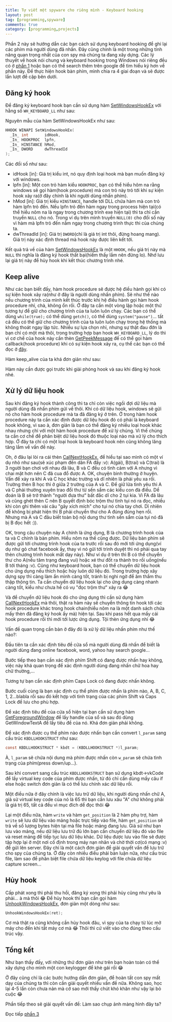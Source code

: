 ```yaml
---
title: Tự viết một spyware cho riêng mình - Keyboard hooking
layout: post
tag: [programming,spyware]
comments: true
category: [programming,projects]
---
```


Phần 2 này sẽ hướng dẩn các bạn cách sử dụng keyboard hooking để ghi lại các phím mà người dùng đã nhấn. 
Đây cũng chính là một trong những tính năng quan trọng nhất của con spy mà chúng ta đang xây dựng. 
Các lý thuyết về hook nói chung và keyboard hooking trong Windows nói riêng đều có ở [phần 1](/2016/06/25/viet-spyware-phan-1) hoặc bạn có thể search thêm trên google 
để tìm hiểu kỷ hơn về phần này. Để thực hiện hook bàn phím, mình chia ra 4 giai đoạn và sẽ được lần lượt đề cập bên dưới.

Đăng ký hook
-------

Để đăng ký keyboard hook bạn cần sử dụng hàm [SetWindowsHookEx](https://msdn.microsoft.com/en-us/library/windows/desktop/ms644990%28v=vs.85%29.aspx?f=255&MSPPError=-2147217396) với hằng số `WH_KEYBOARD_LL` như sau:
<div data-gist-id="e9e0c1ac7312e09b87ea9b19f6b8d4f5"></div>

Nguyên mẫu của hàm SetWindowsHookEx như sau:

```c
HHOOK WINAPI SetWindowsHookEx(
  _In_ int       idHook,
  _In_ HOOKPROC  lpfn,
  _In_ HINSTANCE hMod,
  _In_ DWORD     dwThreadId
);
```

Các đối số như sau:

* idHook [in]: Giá trị kiểu int, nó quy định loại hook mà bạn muốn đăng ký với windows.
* lpfn [in]: Một con trỏ hàm kiểu `HOOKPROC`, bạn có thể hiểu hôm na rằng windows sẽ gọi hàm(hook procedure) mà con trỏ này trỏ tới khi sự kiện hook xảy ra(ở đây chính là khi người dùng nhấn phím).
* hMod [in]: Giá trị kiểu `HINSTANCE`, handle tới DLL chứa hàm mà con trỏ hàm lpfn trỏ đến. Nếu lpfn trỏ đến hàm ngay trong process hiện tại(có thể hiểu nôm na là ngay trong chương trình exe hiện tại) thì ta chỉ cần truyền `NULL` cho nó. Trong ví dụ trên mình truyền `NULL(0)` cho đối số này vì hàm mà lpfn trỏ đến nằm ngay trong chương trình thực thi của chúng ta.
* dwThreadId [in]: Giá trị `DWORD`(chỉ là giá trị int thôi, đừng hoang mang). Giá trị này xác định thread mà hook này được liên kết tới.

Kết quả trả về của hàm [SetWindowsHookEx](https://msdn.microsoft.com/en-us/library/windows/desktop/ms644990%28v=vs.85%29.aspx?f=255&MSPPError=-2147217396) là một `HHOOK`, nếu giá trị này mà `NULL` thì nghĩa là đăng ký hook thất bại(hiếm thấy lắm nên đừng lo). Nhớ lưu lại giá trị này để hủy hook khi kết thúc chương trình nhé.

Keep alive
------

Như các bạn biết đấy, hàm hook procedure sẽ được hệ điều hành gọi khi có sự kiện hook xảy ra(như ở đây là người dùng nhấn phím). Sẽ như thế nào nếu chương trình của mình kết thúc trước khi hệ điều hành gọi hàm hook procedure nhỉ, chà, không ổn rồi. Ở đây ta cần một vòng lặp hoặc một thứ tương tự để giữ cho chương trình của ta luôn luôn chạy. Các bạn có thể dùng `while(true);` có thể dùng `getch()`, có thể dùng `system("pause")`... tất cả đều có thể giữ cho chương trình của ta luôn luôn chạy trong hệ thống mà không thoát ngay lập tức. Nhiều sự lựa chọn nhỉ, nhưng sự thật đau đớn là bạn chỉ có một mà thôi, trong trường hợp bạn hook `WH_KEYBOARD_LL`, lý do thì vì cơ chế của hook này cần thèn [GetPeekMessage](https://msdn.microsoft.com/en-us/library/windows/desktop/ms644943%28v=vs.85%29.aspx?f=255&MSPPError=-2147217396) để có thể gọi hàm callback(hook procedure) khi có sự kiện hook xảy ra, cụ thể các bạn có thể đọc ở [đây](https://stackoverflow.com/a/7460728).

Hàm keep_alive của ta khá đơn giản như sau:

<div data-gist-id="9b989b633cce97ee9b02a3fe5291bc10"></div>

Hàm này cần được gọi trước khi giải phóng hook và sau khi đăng ký hook nhé.

Xử lý dữ liệu hook
------------

Sau khi đăng ký hook thành công thì ta chỉ còn việc ngồi đợi dữ liệu mà người dùng đã nhấn phím gửi về thôi. Khi có dữ liệu hook, windows sẽ gửi nó cho hàm hook procedure mà ta đã đăng ký ở trên. Ở trong hàm hook procedure này ta cần xác định được dữ liệu hook đó có phải là keyboard hook không, vì sao à, đơn giản là bạn có thể đăng ký nhiều loại hook khác nhau nhưng chỉ với một hàm hook procedure để xử lý chúng. Vì thế chúng ta cần cơ chế để phân biệt dữ liệu hook đó thuộc loại nào mà xử lý cho thích hợp. Ở đây ta chỉ có một loại hook là keyboard hook nên cũng không lăng tăng lắm về vấn đề này.

Oh, ở đâu lại lòi ra cái thèn [CallNextHookEx](https://msdn.microsoft.com/en-us/library/windows/desktop/ms644974(v=vs.85).aspx), để hiểu tại sao mình có một ví dụ nhỏ như sau(sẽ xúc phạm đến dân FA đấy :v): A(gái), B(trai) và C(trai) là 3 người bạn chơi với nhau đã lâu, B và C đều có tình cảm với A nhưng vì chai mặt hơn nên C đã cua đổ được A. OK, chuyện bình thường ở huyện. Vấn để xảy ra khi A và C học khác trường và dĩ nhiên là phải yêu xa rồi. Trường thèn B học thì ở giữa 2 trường của A và C. Để giữ lửa tình yêu thì A và C phải thường xuyên trao đổi thư từ sến sẩm các kiểu con đà điểu. Dể đoán là B sẽ trở thành "người đưa thư" bất đắc dĩ cho 2 tụi kia. Vì FA đã lâu và cũng ghét thèn C nên B quyết định bóc trộm thư tình tụi nó ra đọc, nhiều khi còn ghi thêm vài câu "gây xích mích" cho tụi nó chia tay chơi. Dĩ nhiên để không bị phát hiện thì B phải chuyển thư cho A đúng đúng hẹn rồi. Nhưng mà A và C đâu biết toàn bộ nội dung thư tình sến sẩm của tụi nó đã bị B đọc hết :)).

OK, trong câu chuyện này A chính là ứng dụng, B là chương trình hook của ta và C chính là bàn phím. Hiểu nôm na thế cũng được. Dữ liệu bàn phím sẽ được gửi tới chương trình hook của ta trước rồi sau đó mới tới ứng dụng(ví dụ như gỏ chat facebook ấy, thay vì nó gửi tới trình duyệt thì nó phải qua tay thèn chương trình hook mất dạy này). Như ví dụ ở trên thì B có thể chuyển thư cho A(nếu tâm trạng đang vui) hoặc xé thư đốt ra thành tro rồi uống(nếu B tới tháng :v). Cũng như keyboard hook, bạn có thể chuyển dữ liệu hook cho ứng dụng nếu thích hoặc hủy luôn dữ liệu đó. Trong trường hợp xây dựng spy thì càng làm ẩn mình càng tốt, tránh bị nghi ngờ để âm thầm thu thập thông tin. Ta cần chuyển dữ liệu hook lại cho ứng dụng càng nhanh càng tốt, kiểu như chưa hề có vụ "đọc trộm thư" xảy ra 😂

Và để chuyển dữ liệu hook đó cho ứng dụng thì cần sử dụng hàm [CallNextHookEx](https://msdn.microsoft.com/en-us/library/windows/desktop/ms644974(v=vs.85).aspx) mà thôi, thật ra hàm này sẽ chuyển thông tin hook tới các hook procedure khác trong hook chain(hiểu nôm na là một danh sách chứa mấy thèn đã đăng ký hook ấy mà) hiện tại. Sau khi pass hết qua mấy cái hook procedure rồi thì mới tới lược ứng dụng. Tội thèn ứng dụng nhỉ 😂

Vấn đề quan trọng cần bàn ở đây đó là xử lý dữ liệu nhấn phím như thế nào?:

Đầu tiên ta cần xác định tiêu đề cửa sổ mà người dùng đã nhấn để biết là người dùng đang online facebook, word, yahoo hay search google...

<div data-gist-id="547935d456c1464efa7694b97af73ea0" data-gist-hide-footer="true" data-gist-line="21"></div>

Bước tiếp theo bạn cần xác định phím Shift có đang được nhấn hay không, việc này khá quan trọng để xác định người dùng đang nhấn chữ hoa hay chữ thường,...

<div data-gist-id="547935d456c1464efa7694b97af73ea0" data-gist-hide-footer="true" data-gist-line="13"></div>

Tương tự bạn cần xác định phím Caps Lock có đang được nhấn không.

<div data-gist-id="547935d456c1464efa7694b97af73ea0" data-gist-hide-footer="true" data-gist-line="32"></div>

Bước cuối cùng là bạn xác định cụ thể phím được nhấn là phím nào, A, B, C, 1, 2...blabla rồi sau đó kết hợp với tình trạng của các phím Shift và Caps Lock để lưu cho phù hợp.

<div data-gist-id="547935d456c1464efa7694b97af73ea0" data-gist-hide-footer="true" data-gist-line="37-41"></div>
<div data-gist-id="547935d456c1464efa7694b97af73ea0" data-gist-hide-footer="true" data-gist-line="48-51"></div>
<div data-gist-id="547935d456c1464efa7694b97af73ea0" data-gist-hide-footer="true" data-gist-line="59-63"></div>
<div data-gist-id="547935d456c1464efa7694b97af73ea0" data-gist-hide-footer="true" data-gist-line="86-89"></div>

Để xác định tiêu đề của cửa sổ hiện tại bạn cần sử dụng hàm [GetForegroundWindow](https://msdn.microsoft.com/en-us/library/windows/desktop/ms633505%28v=vs.85%29.aspx?f=255&MSPPError=-2147217396) để lấy handle của sổ và sau đó dùng GetWindowTextA để lấy tiêu đề của nó. Khá đơn giản phải không.

Để xác định được cụ thể phím nào được nhấn bạn cần convert `l_param` sang cấu trúc `KBDLLHOOKSTRUCT` như sau:

```c
const KBDLLHOOKSTRUCT * kbdt = (KBDLLHOOKSTRUCT *)l_param;
```

À, `l_param` sẽ chứa nội dung mà phím được nhấn còn `w_param` sẽ chứa tình trạng của phím(press down/up...).

Sau khi convert sang cấu trúc `KBDLLHOOKSTRUCT` bạn sử dụng kbdt->vkCode để lấy virtual key code của phím được nhấn, từ đó chỉ cần dùng mấy câu if else hoặc switch đơn giản là có thể lưu chính xác dữ liệu rồi.

Một điều nữa ở đây chính là việc lưu trữ dữ liệu, khi người dùng nhấn chữ A, giả sử virtual key code của nó là 65 thì bạn cần lưu xâu "A" chứ không phải là giá trị 65, tất cả đều vì mục đích dể đọc thôi 😂

Lại một điều nữa, hàm `write` và hàm `get_position` là 2 hàm phụ trợ, hàm `write` sẽ lưu dữ liệu vào mảng hoặc trực tiếp vào file, hàm `get_position` sẽ trả về số lượng bytes hiện tại mà file hoặc mảng đang lưu. Giả sử như bạn lưu vào mảng, nếu dữ liệu lưu trữ đủ lớn bạn cần chuyển dữ liệu đó vào file và reset mảng để tiếp tục lưu dữ liệu khác. Dữ liệu được lưu vào file sẽ được tập hợp lại ở một nơi cố định trong máy nạn nhân và chờ thời cơ(có mạng :v) để gửi lên server. Đây chỉ là một cách đơn giản để giải quyết vấn đề lưu trữ cho spy của chúng ta. Ở đây còn nhiều điều phải bàn luận nữa, như cấu trúc file, làm sao để phân biệt file chứa dữ liệu keylog với file chứa dữ liệu capture screen...

Hủy hook
-----

Cấp phát xong thì phải thu hồi, đăng ký xong thì phải hủy cũng như yêu là phải... à mà thôi 😂 Để hủy hook thì bạn cần gọi hàm [UnhookWindowsHookEx](https://msdn.microsoft.com/en-us/library/windows/desktop/ms644993(v=vs.85).aspx), đơn giản một dòng như sau:

```c
UnhookWindowsHookEx(ret);
```

Cơ mà thật ra cũng không cần hủy hook đâu, vì spy của ta chạy từ lúc mở máy cho đến khi tắt máy cơ mà 😂 Thôi thì cứ viết vào cho đúng theo cấu trúc vậy.

Tổng kết
-----

Như bạn thấy đấy, với những thứ đơn giản như trên bạn hoàn toàn có thể xây dựng cho mình một con keylogger để khè gái rồi 😂

Ở đây cũng chỉ là các bước hướng dẩn đơn giản, để hoàn tất con spy mất dạy của chúng ta thì còn cần giải quyết nhiều vấn đề nữa. Không sao, học lại 4-5 lần còn chưa nản mà cớ sao mới thấy chút khó khăn như vậy lại bỏ cuộc 😂

Phần tiếp theo sẽ giải quyết vấn đề: Làm sao chụp ảnh màng hình đây ta?

Đọc tiếp [phần 3](/2016/06/29/viet-spyware-phan-3)
